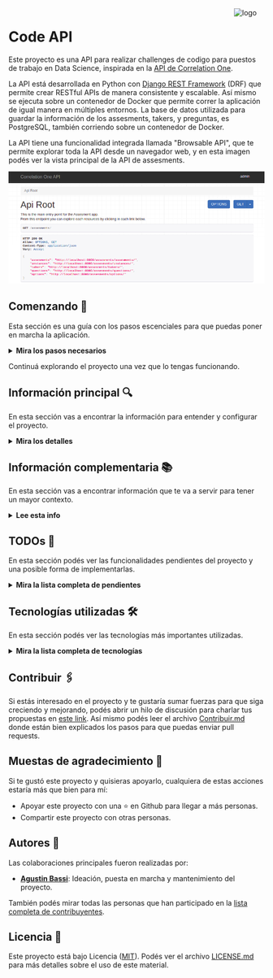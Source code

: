 <a href="https://www.correlation-one.com/">
    <img src="doc/logo.png" alt="logo" title="Correlation One" align="right" width="60" height="60" />
</a>

Code API
========

Este proyecto es una API para realizar challenges de codigo para puestos de trabajo en Data Science, inspirada en la [API de Correlation One](https://quiz.correlation-one.com/test/data-scientist).

La API está desarrollada en Python con [Django REST Framework](https://www.django-rest-framework.org/) (DRF) que permite crear RESTful APIs de manera consistente y escalable. Así mismo se ejecuta sobre un contenedor de Docker que permite correr la aplicación de igual manera en múltiples entornos. La base de datos utilizada para guardar la información de los assesments, takers, y preguntas, es PostgreSQL, también corriendo sobre un contenedor de Docker. 

La API tiene una funcionalidad integrada llamada "Browsable API", que te permite explorar toda la API desde un navegador web, y en esta imagen podés ver la vista principal de la API de assesments.

![screenshot-browsable-api](doc/screenshot-browsable-api.png)


## Comenzando 🚀

Esta sección es una guía con los pasos escenciales para que puedas poner en marcha la aplicación.

<details><summary><b>Mira los pasos necesarios</b></summary><br>

### Instalar las dependencias

Para correr este proyecto es necesario que instales `Docker` y `Docker Compose`. 

En [este artículo](https://www.gotoiot.com/pages/articles/docker_installation_linux/) (en español) están los detalles para instalar Docker y Docker Compose en una máquina Linux. En caso que quieras instalar las herramientas en otra plataforma o tengas algún incoveniente, podes leer la documentación oficial de [Docker](https://docs.docker.com/get-docker/) y también la de [Docker Compose](https://docs.docker.com/compose/install/).

Continua con la descarga del código cuando tengas las dependencias instaladas y funcionando.

### Descargar el código

Para descargar el codigo, lo más conveniente es realizar un `fork` de este proyecto a tu cuenta personal haciendo click en [este link](https://github.com/agustinBassi/code-api/fork). Una vez que ya tengas el fork a tu cuenta, descargalo desde la terminal con este comando (acordate de poner tu usuario en el link):

```
git clone https://github.com/USER/code-api.git
```

> En caso que no tengas una cuenta en Github, o no quieras realizar un fork, podés clonar directamente este repo con el comando `git clone https://github.com/agustinBassi/code-api.git` .

### Configuración inicial del proyecto

Para ejecutar la aplicación, primero es necesario descargar la imagen de la base de datos con el comando `docker-compose pull db`. A continuación, es necesario que compiles el servicio de la REST API con el comando `docker-compose build code-api` (puede demorar unos minutos). 

Cuando los procesos anteriores finalicen, iniciá el servicio de base de datos con el comando `docker-compose up -d db` desde la raíz del proyecto. Con la base de datos corriendo, es necesario crear las tablas que necesita la aplicación para funcionar con los siguientes comandos:

```
docker-compose run code-api python manage.py migrate
```

En este proyecto hay incluídos unos datos de ejemplo para que puedas poner a funcionar la aplicación con información precargada. Es recomendable que importes estos datos para probar la aplicación de manera rápida sin que tengas que cargar los datos de prueba manualmente. Para cargar los datos pre-cargados, ejecuta el siguiente comando:

```
docker-compose run code-api python manage.py loaddata .fixtures/db.json
```

### Ejecutar la aplicación

Con las configuraciones iniciales realizadas, es momento de ejecutar el servicio de la API con el comando `docker-compose up -d code-api` (si querés correr el servicio de manera interactiva, podes quitar el flag -d en la ejecución). Cuando el servicio inicie, podés acceder al `API Browser` desde el navegador ingresando la URL [http://localhost:8000/assesments](http://localhost:8000/assesments) en el navegador. 

Si pudiste acceder al `API browser` significa que la aplicación se encuentra corriendo correctamente.

</details>

Continuá explorando el proyecto una vez que lo tengas funcionando.

## Información principal 🔍

En esta sección vas a encontrar la información para entender y configurar el proyecto.

<details><summary><b>Mira los detalles</b></summary>

### Características principales

A continuación podés ver las características principales del proyecto:

* RESTful API totalmente explorable mediante la "Browsable API"
* Exploración de la API mediante HyperLinks
* Navegación asistida para todos los flujos de la aplicación
* Recuperación de instancias de assesments
* Panel de administración de la aplicación
* Documentación de uso de cada endpoint en la "Browsable API"
* Paginación en todos los endpoints
* Representación de la información en diferentes formatos
* Cálculo de score autmático
* Obtención del tiempo restante de assesment en cada nueva question
* Personalización de API
* Prevención que un taker tenga más de un assesment activo
* Prevención de envío de questions y options incorrectas
* Prevención de re-comenzar una instancia activa o finalizada
* Prevención de obtención de questions de una instancia no activada
* Prevención de envío de respuestas en una instancia no activada
* Amplia documentación de uso
* Versionado de la API de assesments

### Configuración de Django

En el archivo `codeapi/settings.py` se encuentra la configuración general de la API. Dentro de este archivo se pueden realizar todo tipo de configuraciones de Django en la que se destacan las siguientes:

* Selección y configuración del motor de base de datos.
* Aplicaciones instaladas dentro del proyecto.
* Configuración de zona horaria.
* Configuración de debug del proyect.
* Configuración específica de Django REST Framework.
* Configuración de templates.
* Configuración de directorio para archivos estáticos.

Para mayor información sobre toda la posibilidad de configuraciones, podés acceder a la documentación oficial en [este link](https://docs.djangoproject.com/en/3.2/topics/settings/).

### Browsable API

Django REST Framework tiene una funcionalidad nativa que permite hacer navegable la REST API. Esta característica es realmente una funcionalidad excelente, ya que habilita a explorar, navegar y descubrir la API sin tener que abrir ningún programa dedicado (como Postman u otros clientes).

Desde la Browsable API es posible realizar operaciones CRUD sobre cada uno de los modelos del sistema.

### Cómo usar la API

El punto inicial para comenzar a utilizar la Browsable API es acceder a la URL [http://localhost:8000/assesments](http://localhost:8000/assesments) en el navegador. La aplicación viene con algunos datos cargados para que puedas utilizarla de manera plug & play (es necesario que hayas ejecutado el comando python manage.py loaddata .fixtures/db.json detallado el apartado de configuración inicial).

Para realizar un `Assesment`, comenzá creando una `Instance` accediento a la URL de un assesment en particular, por ejemplo [http://localhost:8000/assesments/assesments/1/create](http://localhost:8000/assesments/assesments/1/create) con un POST, ingresando los campos `first_name, last_name, email`, como JSON en el body del request. 

La respuesta del endpoint devuelve el id y la URL de la instancia creada. Con ese id podés acceder a los siguientes endpoints:

* `instances/<uuid:pk>/`: para obtener los detalles de la instancia.
* `instances/<uuid:pk>/test`: para chequear que la instancia esté disponible para realizarse.
* `instances/<uuid:pk>/start`: para iniciar una instancia, setear el start_time, el end_time y el flag active.
* `instances/<uuid:pk>/questions/<int:q_id>`: en el endpoint para obtener los detalles de la instancia, en el campo `assesment->question_count` se puede obtener la cantidad de preguntas del assesment. Luego, podés acceder a cada una de ellas, desde 1 hasta question_count. Cualquier valor fuera de estos valores devolverá un código 405 Not Allowed.
* `instances/<uuid:pk>/answer`: para enviar la respuesta sobre un assesment. Recibe un question_id y option_id en el body del request. 
* `instances/<uuid:pk>/end`, para finalizar una instancia, setear el end_time, poner el flag active en False y calcular el score automáticamente.
* `instances/<uuid:pk>/result`: para obtener el resultado de una instancia en particular.
* `instances/restore`: para recuperar una instancia (en caso que haya una activa) de un taker en particular.

### Crear Assesment, Questions, Options y sus asociaciones

El servicio de la API tiene integrado un panel de administración que te permite realizar operaciones CRUD sobre cada uno de los modelos (tablas) de la aplicación. En esta imagen podés ver cómo se ve el panel de aministración.

![screenshot-admin-panel](doc/screenshot-admin-panel.png)

Para crear distintos assesments, asignarle questions y options, es necesario ingresar al panel de administrador de la aplicación. Si ejecutaste el comando `python manage.py loaddata .fixtures/db.json` detallado el apartado de configuración inicial, se crea automáticamente un superusuario con el nombre `admin` y pass `admin` (podes cambiar la contraseña para tener una mayor seguridad).

Para ingresar al panel de administrador de la aplicación ingresa en la URL [http://localhost:8000/admin](http://localhost:8000/admin), y loggeate con el usuario y contraseña de superusuario indicado previamente.

Desde el panel izquierdo podrás crear todas las entidades que consideres necesarias y las relaciones entre ellas.

> En caso de no haber ejecutado el comando `python manage.py loaddata .fixtures/db.json`, podés crear un super usuario con el comando `docker-compose run code-api python manage.py createsuperuser`, y luego loggearte en el panel de admin con el usuario creado.

### Variables de entorno

En el archivo `env` están definidas algunas variables de entorno que utiliza el servicio de base de datos, como así también el servicio de la API. Se pueden agregar/quitar las variables necesarias. En caso de borrar accidentalmente los valores o el archivo env, a continuación podés encontrar unos valores que funcionan correctamente con la aplicación.

```
DJANGO_SECRET_KEY=sup3rs3cr3tk3y
DJANGO_DEBUG=True
DATABASE_NAME=postgres
DATABASE_USER=postgres
DATABASE_PASS=postgres
DATABASE_HOST=db
DATABASE_PORT=5432
```

Es **ALTAMENTE RECOMENDABLE** que cambies estas variables si querés utilizar esta aplicación con fines productivos.

### Manipulación de base de datos

Django provee una excelente manipulación de la base de datos sin que sea necesario usar ninguna herramienta externa para realizar las operaciones necesarias.

Si se quiere realizar un backup simple de la base de datos, ejecutar el siguiente comando:

```
docker-compose run code-api su gotoiot -c \
'python manage.py dumpdata --indent 2 > .fixtures/db.json'
```

Si se quiere realizar un backup de la base de datos que pueda ser utilizado en una fresh database, ejecutar el siguiente comando:

```
docker-compose run code-api su gotoiot -c \
'python manage.py dumpdata --indent 2 --exclude auth.permission --exclude contenttypes > .fixtures/db.json'
```

Para cargar los datos de la aplicación en una fresh database, ejecutar el siguiente comando para crear las tablas necesarias:

```
docker-compose run code-api su gotoiot -c \
'python manage.py migrate'
```

Y luego cargar datos dentro de las tablas:

```
docker-compose run code-api su gotoiot -c \
'python manage.py loaddata .fixtures/db.json'
```

</details>

## Información complementaria 📚

En esta sección vas a encontrar información que te va a servir para tener un mayor contexto.

<details><summary><b>Lee esta info</b></summary>

### ERD (Entity-Relation Desing)

Para el diseño de las entidades y sus relaciones, se utilizó la herramienta online [EDR Plus](https://erdplus.com/standalone), que permite crear entidades, atributos y relaciones de manera muy sencilla. En la siguiente figura podes ver el diagrama de entidad-relacion del sistema.

![architecture](doc/entity-relation-diagram.png)

Un `Assesment` se define una única vez, y además de sus atributos, tiene asociado una o varias `Questions`. A su vez, cada `Questions` tiene asociada una o más `Options`.

Para poder realizar un `Assesment` es necesario que un `Taker` se registre con sus datos, y que cree una `Instance` de un `Assesment`. Cada `Instance` tiene, además de sus atributos, un UUID como identificador. Esto permite que, desde otro navegador se pueda recuperar la instancia en función de los datos del Taker. 

### Endpoints

A continuación se lista cada uno de los endpoints, con su descripción y métodos disponibles.

* `assesments/` - Muestra una lista con todos los recursos disponibles de la aplicación (GET)
* `assesments/assesments` - Muestra una lista con todos los assesments disponibles (GET & POST)
* `assesments/assesments/<id>` - Muestra la HOME de un test específico (GET, PUT, DELETE)
* `assesments/assesments/<id>/status` - Chequea el estado de un assesment y devuelve su status (GET)
* `assesments/assesments/<id>/create` - Crea una nueva instancia de un assesment y devuelve el UUID de la instancia (POST)
* `assesments/instances` - Muestra una lista con todas las instancias disponibles (GET & POST)
* `assesments/instances/<id>` - Muestra el detalle de la instancia (GET, PUT, DELETE)
* `assesments/instances/<id>/test` - Chequea que la instancia este activa (GET)
* `assesments/instances/<id>/start` - Inicia el test y empieza el countdown (POST)
* `assesments/instances/<id>/questions/<id>` - Muestra el detalle con la pregunta de una instancia (GET)
* `assesments/instances/<id>/answer` - Envía el resultado de una respuesta (POST)
* `assesments/instances/<id>/end` - Finaliza una instancia (POST)
* `assesments/instances/<id>/result` - Muestra el resultado de una instancia (GET)
* `assesments/instances/restore` - Permite recuperar una instancia en función de los datos de un usuario (POST)
* `assesments/takers` - Muestra una lista con todos los tests takers que realizaron assesments (GET & POST)
* `assesments/takers/<id>` - Muestra el detalle de un taker específico (GET, PUT, DELETE)
* `assesments/questions` - Muestra una lista con todos las questions disponibles (GET & POST)
* `assesments/questions/<id>` - Muestra el detalle de una question específico (GET, PUT, DELETE)
* `assesments/options` - Muestra una lista con todos las options disponibles (GET & POST)
* `assesments/options/<id>` - Muestra el detalle de una option específico (GET, PUT, DELETE)

Si bien en la lista anterior se encuentra la información de cada endpoint, es mucho mejor navegar mediante la `Browsable API` que permite acceder a mayor información sobre cada uno de los endpoints.

### Estructura de directorios

```sh
├── .fixtures                       # dir to save DB fixtures to export/import using Django manage.py
├── assesments (important files)    # main assesments app dir
│   ├── migrations                  # dir to track DB modifications
│   ├── admin.py                    # register assesments model into admin interface
│   ├── models.py                   # assesments models declaration
│   ├── serializers.py              # classes for serialize/deserialize models instances
│   ├── urls.py                     # configuration of app routes
│   └── views.py                    # bussiness logic function and classes
├── codeapi                         # main Django project
│   ├── asgi.py                     # utility to load Django app into ASGI servers
│   ├── settings.py                 # main Django project settings
│   ├── urls.py                     # main Django project URLs configuration
│   └── wsgi.py                     # utility to load Django app into WSGI servers
├── doc                             # dir to save documentation
│   └── ...
├── tests                           # dir to save test files and assets (no unit tests)
│   └── ...
├── .gitignore                      # exclude files from versions control
├── .dockerignore                   # exclude files when build a docker image
├── Contribuitors.md                # project contribuitors
├── Dockerfile                      # Dockerfile for Django project
├── LICENSE                         # licencia del proyecto
├── README.md                       # este archivo
├── docker-compose.yml              # configuración de los contenedores de Docker centralizada
├── env                             # variables de entorno utilizadas en el proyecto
├── manage.py                       # archivo con utilidades nativas de Django
└── requirements.txt                # dependencias de Python del proyecto
```

### Correlation-One Requests/Responses

Para entender de mejor manera la funcionalidad de la API de Correlation One, podés realizar el flujo de un assesment ingresando en [este link](https://quiz.correlation-one.com/test/data-scientist). Así mismo, revisando el tráfico de red desde la ventana de development del navegador, analizando y entendiendo la información enviada y recibida en cada request, podrás tener un mejor contexto sobre la funcionalidad necesaria.

Para facilitar el acceso a la información de los endpoints, podés acceder al archivo `doc/api-requests-responses.md`, donde se encuentran guardados los requests/responses realizados contra la API de Correlation One.

Gran parte de la funcionalidad está inspirada en los mensajes de la API, aunque con algunas diferencias.

</details>


## TODOs 📝

En esta sección podés ver las funcionalidades pendientes del proyecto y una posible forma de implementarlas.

<details><summary><b>Mira la lista completa de pendientes</b></summary><br>

* **Armar los requests con Postman**: Si bien el challenge requiere armar los requests con Postman, resulta más valioso utilizar la Browsable API y la navegación automatizada de sus flujos que utilizar Postman.
* **Ejecutar la aplicación con un servidor web productivo.**: Para el desarrollo y demostración de la aplicación se utiliza el servidor web de desarrollo de Django. Si se quisiera implementar un servidor productivo, en [este link](https://docs.djangoproject.com/en/3.2/howto/deployment/wsgi/uwsgi/), por ejemplo, hay información para configurar uWSGI.
* **Comprimir responses**: Si se utilizara un servidor web productivo, se podría realizar la compresión de las respuestas. En [este link](https://rtcamp.com/tutorials/nginx/enable-gzip/) hay un tutorial para habilitar Gzip en un servidor Nginx.
* **Autenticación de usuarios**: Actualmente la API permite que cualquier usuario pueda ver los endpoints de la aplicación, y crear nuevas instancias. Se podría realizar autenticación de usuarios utilizando JWT o bien OAuth.
* **Soportar otros formatos mas que texto**: Si bien el challenge requería que se puedan manejar más de un formato para las questions y options, en esta API solo tienen un formato (Textfield). En ese campo de texto se puede guardar tanto texto plano como HTML. Si se quisiera guardar una imagen, se podría alojar en un bucket de S3 y en el campo sólo guardar la URL.
* **Testing automatizado.**: Si bien tener testing automatizado es una característica totalmente necesaria, para este proyecto no se implementó. Aunque implementar unit testing no resulta demasiado complejo. Si se quisiera implementar, en [este link](https://docs.djangoproject.com/en/3.2/topics/testing/overview/) se encuentra toda la información necesaria.

</details>

## Tecnologías utilizadas 🛠️

En esta sección podés ver las tecnologías más importantes utilizadas.

<details><summary><b>Mira la lista completa de tecnologías</b></summary><br>

* [Docker](https://www.docker.com/) - Ecosistema que permite la ejecución de contenedores de software.
* [Docker Compose](https://docs.docker.com/compose/) - Herramienta que permite administrar múltiples contenedores de Docker.
* [Python](https://www.python.org/) - Lenguaje en el que están realizados los servicios.
* [Django](https://www.djangoproject.com/) - Popular framework en Python para desarrollo de aplicaciones web.
* [Django REST Framework](https://www.django-rest-framework.org/) - Framwork basado en Django para el diseño de REST APIs.
* [PostgreSQL](https://www.postgresql.org/) - Base de datos para consultar y almacenar datos.
* [Visual Studio Code](https://code.visualstudio.com/) - Popular IDE de desarrollo para múltiples plataformas.

</details>

## Contribuir 🖇️

Si estás interesado en el proyecto y te gustaría sumar fuerzas para que siga creciendo y mejorando, podés abrir un hilo de discusión para charlar tus propuestas en [este link](https://github.com/agustinBassi/code-api/issues/new). Así mismo podés leer el archivo [Contribuir.md](https://github.com/gotoiot/gotoiot-doc/wiki/Contribuir) donde están bien explicados los pasos para que puedas enviar pull requests.

## Muestas de agradecimiento 🎁

Si te gustó este proyecto y quisieras apoyarlo, cualquiera de estas acciones estaría más que bien para mí:

* Apoyar este proyecto con una ⭐ en Github para llegar a más personas.
* Compartir este proyecto con otras personas.

## Autores 👥

Las colaboraciones principales fueron realizadas por:

* **[Agustin Bassi](https://github.com/agustinBassi)**: Ideación, puesta en marcha y mantenimiento del proyecto.

También podés mirar todas las personas que han participado en la [lista completa de contribuyentes](https://github.com/agustinBassi/code-api/contributors).

## Licencia 📄

Este proyecto está bajo Licencia ([MIT](https://choosealicense.com/licenses/mit/)). Podés ver el archivo [LICENSE.md](LICENSE.md) para más detalles sobre el uso de este material.
